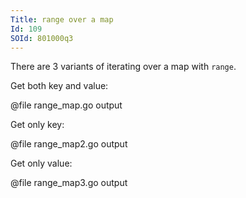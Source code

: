 ```yaml
---
Title: range over a map
Id: 109
SOId: 801000q3
---
```


There are 3 variants of iterating over a map with `range`.

Get both key and value:

@file range_map.go output

Get only key:

@file range_map2.go output

Get only value:

@file range_map3.go output
